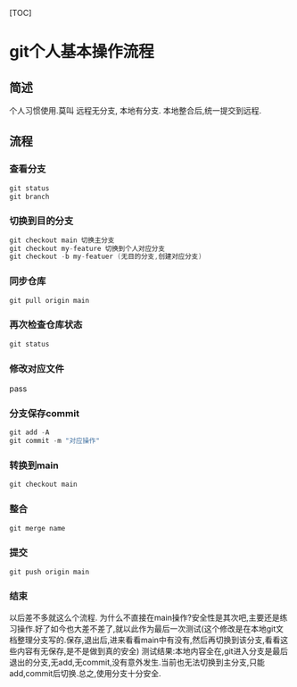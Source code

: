 [TOC]
# git个人基本操作流程

## 简述
个人习惯使用.莫叫
远程无分支, 本地有分支.
本地整合后,统一提交到远程.
## 流程
### 查看分支
~~~go
git status
git branch
~~~
### 切换到目的分支
~~~go
git checkout main 切换主分支
git checkout my-feature 切换到个人对应分支
git checkout -b my-featuer (无目的分支,创建对应分支)
~~~
### 同步仓库
~~~go
git pull origin main
~~~
### 再次检查仓库状态
~~~go
git status
~~~
### 修改对应文件
pass
### 分支保存commit
~~~go
git add -A
git commit -m "对应操作"
~~~
### 转换到main
~~~go
git checkout main
~~~
### 整合
~~~go
git merge name
~~~
### 提交
~~~go
git push origin main
~~~
### 结束
以后差不多就这么个流程.
为什么不直接在main操作?安全性是其次吧,主要还是练习操作.好了如今也大差不差了,就以此作为最后一次测试(这个修改是在本地git文档整理分支写的.保存,退出后,进来看看main中有没有,然后再切换到该分支,看看这些内容有无保存,是不是做到真的安全)
测试结果:本地内容全在,git进入分支是最后退出的分支,无add,无commit,没有意外发生.当前也无法切换到主分支,只能add,commit后切换.总之,使用分支十分安全.